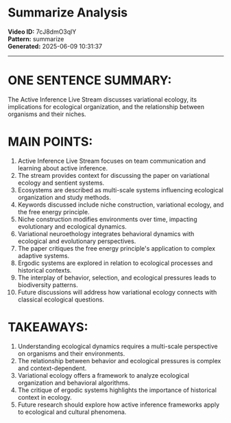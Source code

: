 # Summarize Analysis

**Video ID:** 7cJ8dmO3qlY  
**Pattern:** summarize  
**Generated:** 2025-06-09 10:31:37  

---

# ONE SENTENCE SUMMARY:
The Active Inference Live Stream discusses variational ecology, its implications for ecological organization, and the relationship between organisms and their niches.

# MAIN POINTS:
1. Active Inference Live Stream focuses on team communication and learning about active inference.
2. The stream provides context for discussing the paper on variational ecology and sentient systems.
3. Ecosystems are described as multi-scale systems influencing ecological organization and study methods.
4. Keywords discussed include niche construction, variational ecology, and the free energy principle.
5. Niche construction modifies environments over time, impacting evolutionary and ecological dynamics.
6. Variational neuroethology integrates behavioral dynamics with ecological and evolutionary perspectives.
7. The paper critiques the free energy principle's application to complex adaptive systems.
8. Ergodic systems are explored in relation to ecological processes and historical contexts.
9. The interplay of behavior, selection, and ecological pressures leads to biodiversity patterns.
10. Future discussions will address how variational ecology connects with classical ecological questions.

# TAKEAWAYS:
1. Understanding ecological dynamics requires a multi-scale perspective on organisms and their environments.
2. The relationship between behavior and ecological pressures is complex and context-dependent.
3. Variational ecology offers a framework to analyze ecological organization and behavioral algorithms.
4. The critique of ergodic systems highlights the importance of historical context in ecology.
5. Future research should explore how active inference frameworks apply to ecological and cultural phenomena.
